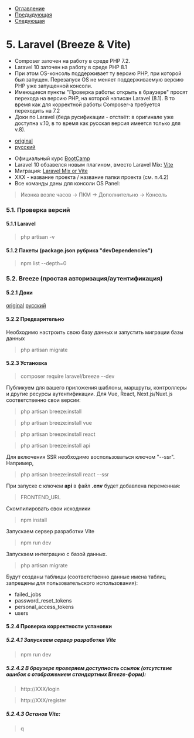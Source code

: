 * [Оглавление](../README.md)
* [Предыдующая](4.md)
* [Следующая](6.md)

# 5. Laravel (Breeze & Vite)
* Composer заточен на работу в среде PHP 7.2. 
* Laravel 10 заточен на работу в среде PHP 8.1
* При этом OS-консоль поддерживает ту версию PHP, при которой был запущен. Перезапуск OS не меняет поддерживаемую версию PHP уже запущенной консоли.
* Имеющиеся пункты "Проверка работы: открыть в браузере" просят перехода на версию PHP, на которой написан Laravel (8.1). В то время как для корректной работы Composer-а требуется переходить на 7.2
* Доки по Laravel (беда русификации - отстаёт: в оригинале уже доступна v.10, в то время как русcкая версия имеется только для v.8). 
- [original](https://laravel.com/docs/10.x/installation)
- [русский](https://laravel.su/docs/8.x/installation)
* Официальный курс [BootCamp](https://bootcamp.laravel.com/)
* Laravel 10 обзавелся новым плагином, вместо Laravel Mix: [Vite](https://vitejs.dev/guide/why.html)
* Миграция: [Laravel Mix or Vite](https://github.com/laravel/vite-plugin/blob/main/UPGRADE.md#migrating-from-laravel-mix-to-vite)
* XXX - название проекта / название папки проекта (см. п.4.2)
* Все команды даны для консоли OS Panel:
> Иконка возле часов -> ПКМ -> Дополнительно -> Консоль

### 5.1. Проверка версий
#### 5.1.1 Laravel
> php artisan -v
#### 5.1.2 Пакеты (package.json рубрика "devDependencies")
> npm list --depth=0

### 5.2. Breeze (простая авторизация/аутентификация)
#### 5.2.1 Доки
[original](https://laravel.com/docs/10.x/starter-kits)
[русский](https://laravel.su/docs/8.x/starter-kits#laravel-breeze)
#### 5.2.2 Предварительно
Необходимо настроить свою базу данных и запустить миграции базы данных
> php artisan migrate
#### 5.2.3 Установка
> composer require laravel/breeze --dev

Публикуем для вашего приложения шаблоны, маршруты, контроллеры и другие ресурсы аутентификации. Для Vue, React, Next.js/Nuxt.js соответственно свои версии:
> php artisan breeze:install

> php artisan breeze:install vue

> php artisan breeze:install react

> php artisan breeze:install api

Для включения SSR необходимо воспользоваться ключом "--ssr". Например,
> php artisan breeze:install react --ssr

При запуске с ключем **api** в файл **.env** будет добавлена переменная:
> FRONTEND_URL

Cкомпилировать свои исходники
> npm install

Запускаем сервер разработки Vite
> npm run dev

Запускаем интеграцию с базой данных.
> php artisan migrate

Будут созданы таблицы (соответственно данные имена таблиц запрещены для пользовательского использования):
* failed_jobs
* password_reset_tokens
* personal_access_tokens
* users
#### 5.2.4 Проверка корректности установки
##### 5.2.4.1 Запускаем сервер разработки Vite
> npm run dev
##### 5.2.4.2 В браузере проверяем доступность ссылок (отсутствие ошибок с отображением стандартных Breeze-форм):
> http://XXX/login

> http://XXX/register
##### 5.2.4.3 Останов Vite:
> q